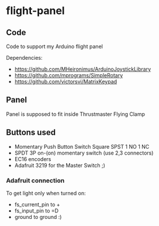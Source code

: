 # flight-panel

## Code
Code to support my Arduino flight panel

Dependencies:
 - https://github.com/MHeironimus/ArduinoJoystickLibrary
 - https://github.com/mprograms/SimpleRotary
 - https://github.com/victorsvi/MatrixKeypad

## Panel
Panel is supposed to fit inside Thrustmaster Flying Clamp

## Buttons used
 - Momentary Push Button Switch Square SPST 1 NO 1 NC
 - SPDT 3P on-(on) momentary switch (use 2,3 connectors)
 - EC16 encoders
 - Adafruit 3219 for the Master Switch ;)
### Adafruit connection
To get light only when turned on:
 - fs_current_pin to +
 - fs_input_pin to =D
 - ground to ground :)
